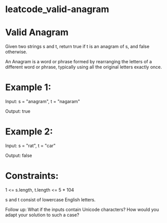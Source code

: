 # leatcode_valid-anagram

# Valid Anagram




Given two strings s and t, return true if t is an anagram of s, and false otherwise.




An Anagram is a word or phrase formed by rearranging the letters of a different word or phrase, typically using all the original letters exactly once.

 

# Example 1:



Input: s = "anagram", t = "nagaram"


Output: true



# Example 2:

Input: s = "rat", t = "car"



Output: false
 

# Constraints:



1 <= s.length, t.length <= 5 * 104



s and t consist of lowercase English letters.
 

Follow up: What if the inputs contain Unicode characters? How would you adapt your solution to such a case?
